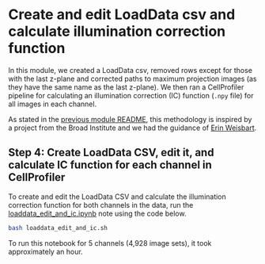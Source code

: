 # Create and edit LoadData csv and calculate illumination correction function

In this module, we created a LoadData csv, removed rows except for those with the last z-plane and corrected paths to maximum projection images (as they have the same name as the last z-plane). We then ran a CellProfiler pipeline for calculating an illumination correction (IC) function (`.npy` file) for all images in each channel. 

As stated in the [previous module README](Plate_2_data/1.cellprofiler_quality_control/README.md), this methodology is inspired by a project from the Broad Institute and we had the guidance of [Erin Weisbart](https://github.com/ErinWeisbart).

## Step 4: Create LoadData CSV, edit it, and calculate IC function for each channel in CellProfiler

To create and edit the LoadData CSV and calculate the illumination correction function for both channels in the data, run the [loaddata_edit_and_ic.ipynb](loaddata_edit_and_ic.ipynb) note using the code below.

```bash
bash loaddata_edit_and_ic.sh
```

To run this notebook for 5 channels (4,928 image sets), it took approximately an hour.
